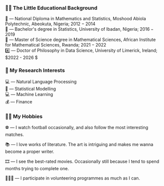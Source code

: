 

### 🧑‍🎓 The Little Educational Background
🥇 &mdash; National Diploma in Mathematics and Statistics, Moshood Abiola Polytechnic, Abeokuta, Nigeria; $2012 - 2014$ \
🥈 &mdash; Bachelor's degree in Statistics, University of Ibadan, Nigeria;  $2016 - 2019$ \
🥉 &mdash; Master of Science degree in Mathematical Sciences, African Institute for Mathematical Sciences, Rwanda;  $2021 - 2022$ \
4️⃣ &mdash; Doctor of Philosophy in Data Science, University of Limerick, Ireland;  $2022 - 2026 $

### 📗 My Research Interests
💻 &mdash; Natural Language Processing \
🔢 &mdash; Statistical Modelling \
💻 &mdash; Machine Learning \
💰 &mdash; Finance 

### 🤾‍♂️ My Hobbies
⚽ &mdash; I watch football occasionally, and also follow the most interesting matches.

📚 &mdash; I love works of literature. The art is intriguing and makes me wanna become a proper writer.

🎞️ &mdash; I see the best-rated movies. Occasionally still because I tend to spend months trying to complete one.

🧑‍🤝‍🧑 &mdash; I participate in volunteering programmes as much as I can.
